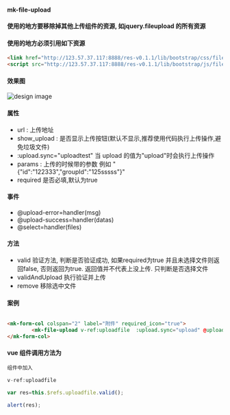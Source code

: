 #### mk-file-upload

#### 使用的地方要移除掉其他上传组件的资源, 如jquery.fileupload 的所有资源

#### 使用的地方必须引用如下资源
``` html
<link href="http://123.57.37.117:8888/res-v0.1.1/lib/bootstrap/css/fileinput.min.4.1.8.css" rel="stylesheet">
<script src="http://123.57.37.117:8888/res-v0.1.1/lib/bootstrap/js/fileinput.min.4.1.8.js"></script>
```

#### 效果图

![design image](https://git.365power.cn/jialx/documents/raw/master/images/upload-01.png)

#### 属性
* url : 上传地址
* show_upload : 是否显示上传按钮(默认不显示,推荐使用代码执行上传操作,避免垃圾文件)
* :upload.sync="uploadtest" 当 upload 的值为"upload"时会执行上传操作
* params : 上传的时候带的参数 例如 "{"id":"122333","groupId":"125sssss"}"
* required 是否必填,默认为true

#### 事件

* @upload-error=handler(msg) 
* @upload-success=handler(datas) 
* @select=handler(files)

#### 方法
* valid 验证方法, 判断是否验证成功, 如果required为true 并且未选择文件则返回false, 否则返回为true. 返回值并不代表上没上传. 只判断是否选择文件
* validAndUpload 执行验证并上传
* remove 移除选中文件

#### 案例

``` html

<mk-form-col colspan="2" label="附件" required_icon="true">
		<mk-file-upload v-ref:uploadfile  :upload.sync="upload" @upload-error="uploadError" @upload-success="uploadSuccess" @select="select" url="http://test.cac.365grid.cn/fileservice/fileservice/fileext"></mk-file-upload>
</mk-form-col>

```
#### vue 组件调用方法为

``` javascript
组件中加入

v-ref:uploadfile 

var res=this.$refs.uploadfile.valid();
						
alert(res);


```

